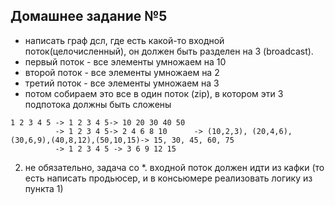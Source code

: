 ## Домашнее задание №5

* написать граф дсл, где есть какой-то входной поток(целочисленный), он должен быть разделен на 3 (broadcast).
* первый поток - все элементы умножаем на 10
* второй поток - все элементы умножаем на 2
* третий поток - все элементы умножаем на 3
* потом собираем это все в один поток (zip), в котором эти 3 подпотока должны быть сложены
``` 
1 2 3 4 5 -> 1 2 3 4 5-> 10 20 30 40 50
          -> 1 2 3 4 5-> 2 4 6 8 10      -> (10,2,3), (20,4,6),(30,6,9),(40,8,12),(50,10,15)-> 15, 30, 45, 60, 75
          -> 1 2 3 4 5 -> 3 6 9 12 15
```


2) не обязательно, задача со *. входной поток должен идти из кафки (то есть написать продьюсер, и в консьюмере реализовать логику из пункта 1)
